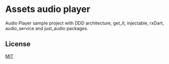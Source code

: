 # Assets audio player 

Audio Player sample project with DDD architecture, get_it, injectable, rxDart, audio_service and just_audio packages.  
## License  
[MIT](https://choosealicense.com/licenses/mit/)

